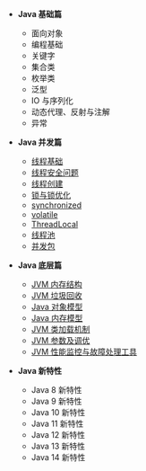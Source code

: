 + **Java 基础篇**
    + 面向对象
    + 编程基础
    + 关键字
    + 集合类
    + 枚举类
    + 泛型
    + IO 与序列化
    + 动态代理、反射与注解
    + 异常

+ **Java 并发篇**
    + [线程基础](/basic/backend/java/concurrent/1_thread_basic.md)
    + [线程安全问题](/basic/backend/java/concurrent/2_thread_problem.md)
    + [线程创建](/basic/backend/java/concurrent/3_thread_create.md)
    + [锁与锁优化](/basic/backend/java/concurrent/4_lock_optimize.md)
    + [synchronized](/basic/backend/java/concurrent/5_synchronized.md)
    + [volatile](/basic/backend/java/concurrent/6_volatile.md)
    + [ThreadLocal](/basic/backend/java/concurrent/7_threadlocal.md)
    + [线程池](/basic/backend/java/concurrent/8_threadpool.md)
    + [并发包](/basic/backend/java/concurrent/9_j_u_c.md)

+ **Java 底层篇**
    + [JVM 内存结构](/basic/backend/java/basement/1_jvm_memory_structure.md)
    + [JVM 垃圾回收](/basic/backend/java/basement/2_jvm_garbage_collection.md)
    + [Java 对象模型](/basic/backend/java/basement/3_java_object_model.md)
    + [Java 内存模型](/basic/backend/java/basement/4_java_memory_model.md)
    + [JVM 类加载机制](/basic/backend/java/basement/5_jvm_class_loader.md)
    + [JVM 参数及调优](/basic/backend/java/basement/6_jvm_parameter_optimization.md)
    + [JVM 性能监控与故障处理工具](/basic/backend/java/basement/7_jvm_performance_monitoring.md)

+ **Java 新特性**
    + Java 8 新特性
    + Java 9 新特性
    + Java 10 新特性
    + Java 11 新特性
    + Java 12 新特性
    + Java 13 新特性
    + Java 14 新特性